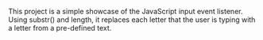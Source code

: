 This project is a simple showcase of the JavaScript input event listener. Using substr() and length, it replaces each letter that the user is typing with a letter from a pre-defined text.
